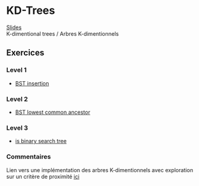# KD-Trees
[Slides](https://github.com/INSAlgo/INSAlgo-2022-2023/blob/365d8da5baaa1914195c225c54181fa34906d159/13%20-%20KD-Trees/Cours%2017%20-%20KD%20Tree%20et%20arbres%20de%20recherche%20binaires.pdf)</br>
K-dimentional trees / Arbres K-dimentionnels
## Exercices
### Level 1
- [BST insertion](https://www.hackerrank.com/challenges/binary-search-tree-insertion/problem?isFullScreen=true)
### Level 2
- [BST lowest common ancestor](https://www.hackerrank.com/challenges/binary-search-tree-lowest-common-ancestor/problem?isFullScreen=true)
### Level 3
- [is binary search tree](https://www.hackerrank.com/challenges/is-binary-search-tree/problem?isFullScreen=true)
### Commentaires
Lien vers une implémentation des arbres K-dimentionnels avec exploration sur un critère de proximité [ici](https://github.com/Leroymilo/KDTree)